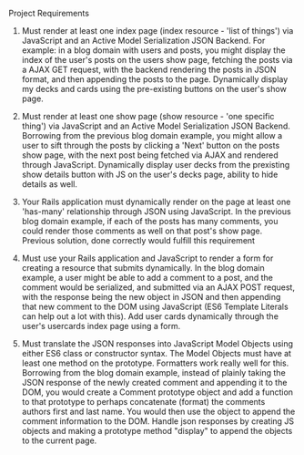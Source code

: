 Project Requirements
1. Must render at least one index page (index resource - 'list of things') via JavaScript and an Active Model Serialization JSON Backend.
  For example: in a blog domain with users and posts, you might display the index of the user's posts on the users show page, fetching the posts via a AJAX GET request, with the backend rendering the posts in JSON format, and then appending the posts to the page.
    Dynamically display my decks and cards using the pre-existing buttons on the user's show page.

2. Must render at least one show page (show resource - 'one specific thing') via JavaScript and an Active Model Serialization JSON Backend.
  Borrowing from the previous blog domain example, you might allow a user to sift through the posts by clicking a 'Next' button on the posts show page, with the next post being fetched via AJAX and rendered through JavaScript.
    Dynamically display user decks from the prexisting show details button with JS on the user's decks page, ability to hide details as well.

3. Your Rails application must dynamically render on the page at least one 'has-many' relationship through JSON using JavaScript.
  In the previous blog domain example, if each of the posts has many comments, you could render those comments as well on that post's show page.
    Previous solution, done correctly would fulfill this requirement

4. Must use your Rails application and JavaScript to render a form for creating a resource that submits dynamically.
  In the blog domain example, a user might be able to add a comment to a post, and the comment would be serialized, and submitted via an AJAX POST request, with the response being the new object in JSON and then appending that new comment to the DOM using JavaScript (ES6 Template Literals can help out a lot with this).
    Add user cards dynamically through the user's usercards index page using a form.

5. Must translate the JSON responses into JavaScript Model Objects using either ES6 class or constructor syntax. The Model Objects must have at least one method on the prototype. Formatters work really well for this.
  Borrowing from the blog domain example, instead of plainly taking the JSON response of the newly created comment and appending it to the DOM, you would create a Comment prototype object and add a function to that prototype to perhaps concatenate (format) the comments authors first and last name. You would then use the object to append the comment information to the DOM.
    Handle json responses by creating JS objects and making a prototype method "display" to append the objects to the current page.





    <script type="text/javascript" charset="utf-8">
      $(function() {
        $(".js-view-decks").on("click", function() {
          var x = document.getElementById("user_decks");
          if (x.style.display === "none") {
              x.style.display = "block";
          }
          var id = $(this).data("id");
          $.get("/users/" + id + "/decks.json", function(data) {
            var complete = `

            <fieldset>

            <legend><h3> <%=@user.name.titlecase%>'s Decks:</h3></legend>

            <%= form_tag("/users/${id}/decks/new", method: "get") do %>

              <%=submit_tag("Add New Deck") %>

              <%= label_tag(:format, "Format:") %>
              <%= select_tag(:format, options_for_select(Deck.formats), :prompt => "Select a Format")%>

              <button type="button" onclick="hideDecks()" style="float:right;display:inline">Hide Decks</button>
            <% end %>
            `

            data.forEach(function(deck) {
              const markup = `
              <div id='deck_${deck.id}'>
                <fieldset>
                  <legend><h4> ${deck.name}

                  <button class="js-deck-details" data-user_id="<%= @user.id %>" data-deck_id="${deck.id}">View Details</button>

                  <%=button_to "Edit", "/users/${deck.user_id}/decks/${deck.id}/", method: "get", form: { style: "display:inline-block"} %>

                  <form method='post' action='/users/${deck.user_id}/decks/${deck.id}' data-remote='true' form={ style="display:inline-block"}>
                     <input name='_method' value='delete' type='hidden' />
                     <input value='Delete' type='submit' />
                   </form>
                  </h4></legend>

                  <p>
                    <%= "Format: ${deck.format}" %> <br/>
                    <%= "Cards: ${deck.deck_cards.length}" %>
                  </p>
                </fieldset>
              </div>
              `
              complete += markup
            });
            complete += `</fieldset>`
            $("#user_decks").html(complete)
          });
        });
      });
    </script>

    <script type="text/javascript" charset="utf-8">
      $(function() {
        $("#user_decks").on("click", ".js-deck-details", function() {
          var user_id = $(this).data("user_id");
          var deck_id = $(this).data("deck_id");
          $.get("/users/" + user_id + "/decks/" + deck_id + ".json" , function(data) {

            var complete = ``

            data.deck_cards.forEach(function(card) {
              var user_card_id = ${card.user_card_id}

              const markup = `
              <fieldset>
                <legend><h3><%=MagicCard.find_by(id: UserCard.find(${user_card_id}).magic_card_id).name %></h3></legend>
                <% if MagicCard.find_by(id: UserCard.find(${card.user_card_id}).magic_card_id).image_url %>
                  <img src=<%='MagicCard.find_by(id: UserCard.find("${card.user_card_id}").magic_card_id).image_url'%>, style="float:right">
                <% else %>
                  <%= 'image_tag("placeholder.jpg", style: "float:right" )'%>
                <% end %>
                <%= "Main Board: ${card.main_board_quantity} ? ${card.main_board_quantity} : 0}" %><br/><br/><br/><br/>
                <%= "Side Board: ${card.side_board_quantity} ? ${card.side_board_quantity} : 0}" %><br/><br/><br/><br/>
                <%= "Main Board Option: ${ card.main_board_option} ? ${card.main_board_option} : 'False'}" %><br/><br/><br/><br/>
                <%= "Side Board Option: ${ card.side_board_option} ? ${card.side_board_option} : 'False'}" %><br/><br/><br/><br/>
              </fieldset>
              `
              complete += markup
            });
            $("#deck_" + deck_id).html(complete)
          });
        });
      });
    </script>

    <script>
      function hideDecks() {
        var x = document.getElementById("user_decks");
        if (x.style.display === "none") {
            x.style.display = "block";
        } else {
            x.style.display = "none";
        }
      }
    </script>

    <script type="text/javascript" charset="utf-8">
      $(function() {
        $(".js-view-cards").on("click", function() {
          var x = document.getElementById("user_cards");
          if (x.style.display === "none") {
              x.style.display = "block";
          }
          var id = $(this).data("id");
          $.get("/users/" + id + "/user_cards.json", function(data) {
            var complete = `

            <fieldset>

            <legend><h3> <%=@user.name.titlecase%>'s Cards:</h3></legend>

            <button type="button" onclick="hideCards()" style="float:right;display:inline">Hide Cards</button>

            <fieldset>

            <legend><h4>Add a new card:</h4></legend>

            <%= render partial: "/user_cards/user_card_form", locals: {editing: false}%>

            </fieldset>

            `

            data.forEach(function(card) {
              const markup = `
              <div id='card_${card.id}'>
                <fieldset>
                  <legend><h4> ${card.magic_card_name}

                  <%= button_to "View Details", "/magic_cards/${card.magic_card_id}/", method: "get", form: { style: "display:inline-block"} %>

                  <%=button_to "Edit", "/user_cards/${card.id}/edit", method: "get", form: { style: "display:inline-block"} %>

                  <form method='post' action='/user_cards/${card.id}' data-remote='true' form={ style="display:inline-block"}>
                     <input name='_method' value='delete' type='hidden' />
                     <input value='Delete' type='submit' />
                   </form>
                  </h4></legend>

                  <% if "${card.magic_card.image_url}" %>
                    <img src="<%='${card.magic_card.image_url}'%>", style="float:right">
                  <% else %>
                    <%= image_tag("placeholder.jpg", style: "float:right" )%>
                  <% end %>

                  <p>
                    <%= "Quantity: ${card.quantity}" %>

                    </br></br>

                    <%= "Value(s): ${card.value}" %>

                    </br></br>

                    <%= "Quality: ${card.quality}" %>
                  </p>
                </fieldset>
              </div>
              `
              complete += markup
            });
            complete += `</fieldset>`
            $("#user_cards").html(complete)
          });
        });
      });
    </script>

    <script>
      function hideCards() {
        var x = document.getElementById("user_cards");
        if (x.style.display === "none") {
            x.style.display = "block";
        } else {
            x.style.display = "none";
        }
      }
    </script>
